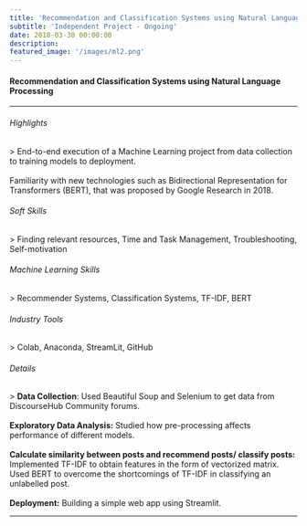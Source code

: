 ```yaml
---
title: 'Recommendation and Classification Systems using Natural Language Processing'
subtitle: 'Independent Project - Ongoing'
date: 2018-03-30 00:00:00
description: 
featured_image: '/images/ml2.png'
---
```


<h4>Recommendation and Classification Systems using Natural Language Processing</h4>


<hr>
  
<h6> Highlights </h6>
> End-to-end execution of a Machine Learning project from data collection to training models to deployment.
<br><br> Familiarity with new technologies such as Bidirectional Representation for Transformers (BERT), that was proposed by Google Research in 2018.

<h6> Soft Skills </h6>
> Finding relevant resources, Time and Task Management, Troubleshooting, Self-motivation

<h6> Machine Learning Skills </h6>
> Recommender Systems, Classification Systems, TF-IDF, BERT
<h6> Industry Tools </h6>
> Colab, Anaconda, StreamLit, GitHub

<h6> Details </h6>
> <b>Data Collection</b>: Used Beautiful Soup and Selenium to get data from DiscourseHub Community forums.
<br><br> <b>Exploratory Data Analysis:</b> Studied how pre-processing affects performance of different models.
<br><br> <b>Calculate similarity between posts and recommend posts/ classify posts:</b> Implemented TF-IDF to obtain features in the form of vectorized matrix. Used BERT to overcome the shortcomings of TF-IDF in classifying an unlabelled post.
<br><br> <b>Deployment:</b> Building a simple web app using Streamlit.

---

